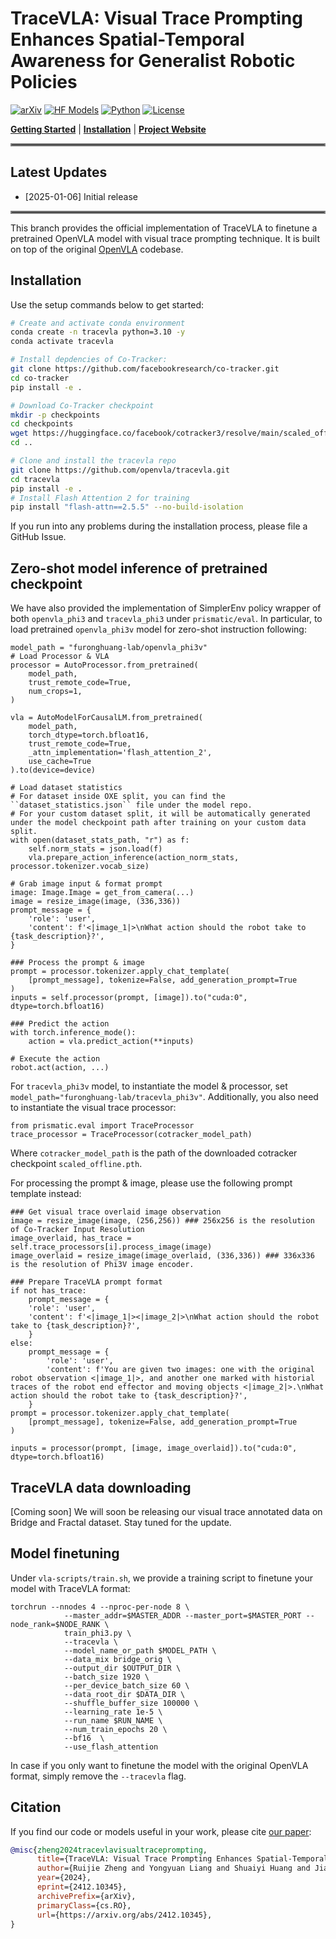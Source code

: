 # TraceVLA: Visual Trace Prompting Enhances Spatial-Temporal Awareness for Generalist Robotic Policies

[![arXiv](https://img.shields.io/badge/arXiv-2412.10345-df2a2a.svg?style=for-the-badge)](https://arxiv.org/abs/2412.10345)
[![HF Models](https://img.shields.io/badge/%F0%9F%A4%97-Models-yellow?style=for-the-badge)](https://huggingface.co/openvla/openvla-7b)
[![Python](https://img.shields.io/badge/python-3.10-blue?style=for-the-badge)](https://www.python.org)
[![License](https://img.shields.io/github/license/TRI-ML/prismatic-vlms?style=for-the-badge)](LICENSE)
 
[**Getting Started**](#getting-started) | [**Installation**](#installation) | [**Project Website**](https://tracevla.github.io/)


<hr style="border: 2px solid gray;"></hr>

## Latest Updates
- [2025-01-06] Initial release

<hr style="border: 2px solid gray;"></hr>

This branch provides the official implementation of TraceVLA to finetune a pretrained OpenVLA model with visual trace prompting technique. It is built on top of the original [OpenVLA](https://openvla.github.io/) codebase.


## Installation

Use the setup commands below to get started:

```bash
# Create and activate conda environment
conda create -n tracevla python=3.10 -y
conda activate tracevla

# Install depdencies of Co-Tracker:
git clone https://github.com/facebookresearch/co-tracker.git
cd co-tracker
pip install -e .

# Download Co-Tracker checkpoint
mkdir -p checkpoints
cd checkpoints
wget https://huggingface.co/facebook/cotracker3/resolve/main/scaled_offline.pth
cd ..

# Clone and install the tracevla repo
git clone https://github.com/openvla/tracevla.git
cd tracevla
pip install -e .
# Install Flash Attention 2 for training 
pip install "flash-attn==2.5.5" --no-build-isolation
```
If you run into any problems during the installation process, please file a GitHub Issue.

## Zero-shot model inference of pretrained checkpoint

We have also provided the implementation of SimplerEnv policy wrapper of both ``openvla_phi3`` and ``tracevla_phi3`` under ``prismatic/eval``. 
In particular, to load pretrained ``openvla_phi3v`` model for zero-shot instruction following:

```
model_path = "furonghuang-lab/openvla_phi3v" 
# Load Processor & VLA
processor = AutoProcessor.from_pretrained(
    model_path,
    trust_remote_code=True,
    num_crops=1, 
)

vla = AutoModelForCausalLM.from_pretrained(
    model_path,
    torch_dtype=torch.bfloat16,
    trust_remote_code=True,
    _attn_implementation='flash_attention_2',
    use_cache=True
).to(device=device)

# Load dataset statistics 
# For dataset inside OXE split, you can find the ``dataset_statistics.json`` file under the model repo.
# For your custom dataset split, it will be automatically generated under the model checkpoint path after training on your custom data split.
with open(dataset_stats_path, "r") as f:
    self.norm_stats = json.load(f)
    vla.prepare_action_inference(action_norm_stats, processor.tokenizer.vocab_size)

# Grab image input & format prompt
image: Image.Image = get_from_camera(...)
image = resize_image(image, (336,336))
prompt_message = {
    'role': 'user',
    'content': f'<|image_1|>\nWhat action should the robot take to {task_description}?',
}

### Process the prompt & image
prompt = processor.tokenizer.apply_chat_template(
    [prompt_message], tokenize=False, add_generation_prompt=True
)
inputs = self.processor(prompt, [image]).to("cuda:0", dtype=torch.bfloat16)

### Predict the action
with torch.inference_mode():
    action = vla.predict_action(**inputs)

# Execute the action
robot.act(action, ...)
```
For ``tracevla_phi3v`` model, to instantiate the model & processor, set ``model_path="furonghuang-lab/tracevla_phi3v"``. Additionally, you also need to instantiate the visual trace processor:
```
from prismatic.eval import TraceProcessor
trace_processor = TraceProcessor(cotracker_model_path)
```
Where ``cotracker_model_path`` is the path of the downloaded cotracker checkpoint ``scaled_offline.pth``.

For processing the prompt & image, please use the following prompt template instead:
```
### Get visual trace overlaid image observation
image = resize_image(image, (256,256)) ### 256x256 is the resolution of Co-Tracker Input Resolution
image_overlaid, has_trace = self.trace_processors[i].process_image(image) 
image_overlaid = resize_image(image_overlaid, (336,336)) ### 336x336 is the resolution of Phi3V image encoder.

### Prepare TraceVLA prompt format
if not has_trace:
    prompt_message = {
    'role': 'user',
    'content': f'<|image_1|><|image_2|>\nWhat action should the robot take to {task_description}?',
    }
else:
    prompt_message = {
        'role': 'user',
        'content': f'You are given two images: one with the original robot observation <|image_1|>, and another one marked with historial traces of the robot end effector and moving objects <|image_2|>.\nWhat action should the robot take to {task_description}?',
    }
prompt = processor.tokenizer.apply_chat_template(
    [prompt_message], tokenize=False, add_generation_prompt=True
)

inputs = processor(prompt, [image, image_overlaid]).to("cuda:0", dtype=torch.bfloat16)
```

## TraceVLA data downloading
[Coming soon] We will soon be releasing our visual trace annotated data on Bridge and Fractal dataset. Stay tuned for the update.

## Model finetuning

Under ``vla-scripts/train.sh``, we provide a training script to finetune your model with TraceVLA format:
```
torchrun --nnodes 4 --nproc-per-node 8 \
            --master_addr=$MASTER_ADDR --master_port=$MASTER_PORT --node_rank=$NODE_RANK \
            train_phi3.py \
            --tracevla \
            --model_name_or_path $MODEL_PATH \
            --data_mix bridge_orig \
            --output_dir $OUTPUT_DIR \
            --batch_size 1920 \
            --per_device_batch_size 60 \
            --data_root_dir $DATA_DIR \
            --shuffle_buffer_size 100000 \
            --learning_rate 1e-5 \
            --run_name $RUN_NAME \
            --num_train_epochs 20 \
            --bf16  \
            --use_flash_attention
```
In case if you only want to finetune the model with the original OpenVLA format, simply remove the ``--tracevla`` flag.

## Citation

If you find our code or models useful in your work, please cite [our paper](https://arxiv.org/abs/2412.10345):

```bibtex
@misc{zheng2024tracevlavisualtraceprompting,
      title={TraceVLA: Visual Trace Prompting Enhances Spatial-Temporal Awareness for Generalist Robotic Policies}, 
      author={Ruijie Zheng and Yongyuan Liang and Shuaiyi Huang and Jianfeng Gao and Hal Daumé III and Andrey Kolobov and Furong Huang and Jianwei Yang},
      year={2024},
      eprint={2412.10345},
      archivePrefix={arXiv},
      primaryClass={cs.RO},
      url={https://arxiv.org/abs/2412.10345}, 
}
```